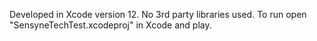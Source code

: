 Developed in Xcode version 12.
No 3rd party libraries used.
To run open "SensyneTechTest.xcodeproj" in Xcode and play.
